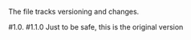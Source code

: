 The file tracks versioning and changes.


#1.0. 
#1.1.0  Just to be safe, this is the original version
